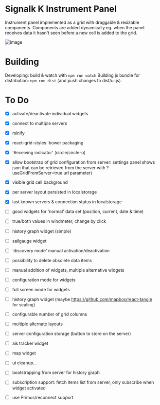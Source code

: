 Signalk K Instrument Panel
===============

Instrument panel implemented as a grid with draggable &amp; resizable components. Components are added dynamically eg. when the panel receives data it hasn't seen before a new cell is added to the grid.

![image](https://cloud.githubusercontent.com/assets/1049678/7094488/616bab4c-dfca-11e4-9c0b-eb1d4398f097.png)



Building
================
Developing: build & watch with `npm run watch`
Building js bundle for distribution: `npm run dist` (and push changes to dist/ui.js).


To Do
=================
- [x] activate/deactivate individual widgets
- [x] connect to multiple servers
- [x] minify 
- [x] react-grid-styles: bower packaging  
- [x] 'Receiving indicator' (circle/circle-o)
- [x] allow bootstrap of grid configuration from server: settings panel shows json that can be retrieved from the server with ?useGridFromServer=true url parameter)
- [x] visible grid cell background
- [x] per server layout persisted in localstorage
- [x] last known servers & connection status in localstorage

- [ ] good widgets for 'normal' data set (position, current, date & time)
- [ ] true/both values in windmeter, change by click
- [ ] history graph widget (simple)
- [ ] sailgauge widget
- [ ] 'discovery mode' manual activation/deactivation
- [ ] possibility to delete obsolete data items
- [ ] manual addition of widgets, multiple alternative widgets
- [ ] configuration mode for widgets
- [ ] full screen mode for widgets
- [ ] history graph widget (maybe https://github.com/mapbox/react-tangle for scaling)
- [ ] configurable number of grid columns
- [ ] multiple alternate layouts
- [ ] server configuration storage (button to store on the server)
- [ ] ais tracker widget
- [ ] map widget
- [ ] ui cleanup...
- [ ] bootstrapping from server for history graph

- [ ] subscription support: fetch items list from server, only subscribe when widget activated
- [ ] use Primus/reconnect support
